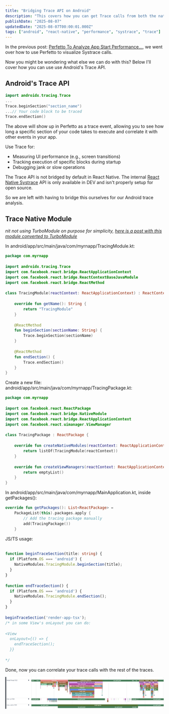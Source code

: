 ```yaml
---
title: "Bridging Trace API on Android"
description: "This covers how you can get Trace calls from both the native and the JS thread"
publishDate: "2025-08-07"
updatedDate: "2025-08-07T00:00:01.000Z"
tags: ["android", "react-native", "performance", "systrace", "trace"]
---
```


In the previous post: [Perfetto To Analyze App Start Performance...](/posts/analyzing-app-start-android-systrace/), we
went over how to use Perfetto to visualize Systrace calls.

Now you might be wondering what else we can do with this? Below I'll cover how
you can use use Android's Trace API.

## Android's Trace API

```kotlin
import androidx.tracing.Trace
...
Trace.beginSection("section_name")
...// Your code block to be traced
Trace.endSection()
```

The above will show up in Perfetto as a trace event, allowing you to see how
long a specific section of your code takes to execute and correlate it with
other events in your app.

Use Trace for:

- Measuring UI performance (e.g., screen transitions)
- Tracking execution of specific blocks during startup
- Debugging jank or slow operations


The Trace API is not bridged by default in React Native. The internal [React
Native Systrace](https://github.com/facebook/react-native/blob/457190cc4b3a113d70431cbc06021d049c940180/packages/react-native/Libraries/Performance/Systrace.js#L125-L134) API is only available in DEV and isn't properly setup for open source.

So we are left with having to bridge this ourselves for our Android trace
analysis.


## Trace Native Module

_nit not using TurboModule on purpose for simplicity, [here is a post with this
module converted to TurboModule](/posts/migrating-native-module-to-turbo-module-android)_

In android/app/src/main/java/com/myrnapp/TracingModule.kt:

```kotlin
package com.myrnapp

import androidx.tracing.Trace
import com.facebook.react.bridge.ReactApplicationContext
import com.facebook.react.bridge.ReactContextBaseJavaModule
import com.facebook.react.bridge.ReactMethod

class TracingModule(reactContext: ReactApplicationContext) : ReactContextBaseJavaModule(reactContext) {

    override fun getName(): String {
        return "TracingModule"
    }

    @ReactMethod
    fun beginSection(sectionName: String) {
        Trace.beginSection(sectionName)
    }

    @ReactMethod
    fun endSection() {
        Trace.endSection()
    }
}
```

Create a new file: android/app/src/main/java/com/myrnapp/TracingPackage.kt:

```kotlin
package com.myrnapp

import com.facebook.react.ReactPackage
import com.facebook.react.bridge.NativeModule
import com.facebook.react.bridge.ReactApplicationContext
import com.facebook.react.uimanager.ViewManager

class TracingPackage : ReactPackage {

    override fun createNativeModules(reactContext: ReactApplicationContext): List<NativeModule> {
        return listOf(TracingModule(reactContext))
    }

    override fun createViewManagers(reactContext: ReactApplicationContext): List<ViewManager<*, *>> {
        return emptyList()
    }
}
```

In android/app/src/main/java/com/myrnapp/MainApplication.kt, inside getPackages():

```kotlin
override fun getPackages(): List<ReactPackage> =
    PackageList(this).packages.apply {
        // Add the tracing package manually
        add(TracingPackage())
    }
```


JS/TS usage:

```typescript

function beginTraceSection(title: string) {
  if (Platform.OS === 'android') {
    NativeModules.TracingModule.beginSection(title);
  }
}

function endTraceSection() {
  if (Platform.OS === 'android') {
    NativeModules.TracingModule.endSection();
  }
}

beginTraceSection('render-app-tsx');
/* in some View's onLayout you can do:

<View
  onLayout={() => {
    endTraceSection();
  }}

*/

```

Done, now you can correlate your trace calls with the rest of the traces.

![Trace logs in Perfetto](./seeing-trace-calls.png "Trace logs in Perfetto")


